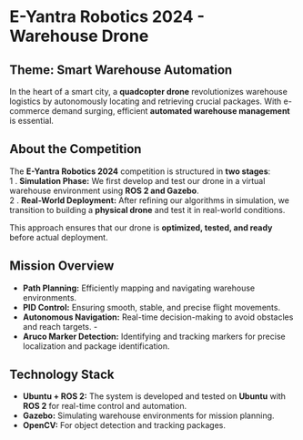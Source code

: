 # E-Yantra Robotics 2024 - Warehouse Drone 

## **Theme: Smart Warehouse Automation**  
In the heart of a smart city, a **quadcopter drone** revolutionizes warehouse logistics by autonomously locating and retrieving crucial packages. With e-commerce demand surging, efficient **automated warehouse management** is essential.  

## **About the Competition**  
The **E-Yantra Robotics 2024** competition is structured in **two stages**:  
1️ . **Simulation Phase:** We first develop and test our drone in a virtual warehouse environment using **ROS 2 and Gazebo**.  
2️ . **Real-World Deployment:** After refining our algorithms in simulation, we transition to building a **physical drone** and test it in real-world conditions.  

This approach ensures that our drone is **optimized, tested, and ready** before actual deployment. 

## **Mission Overview**  
- **Path Planning:** Efficiently mapping and navigating warehouse environments.  
- **PID Control:** Ensuring smooth, stable, and precise flight movements.  
- **Autonomous Navigation:** Real-time decision-making to avoid obstacles and reach targets.  -
- **Aruco Marker Detection:** Identifying and tracking markers for precise localization and package identification.

## **Technology Stack**  
- **Ubuntu + ROS 2:** The system is developed and tested on **Ubuntu** with **ROS 2** for real-time control and automation.  
- **Gazebo:** Simulating warehouse environments for mission planning.  
- **OpenCV:** For object detection and tracking packages.  
